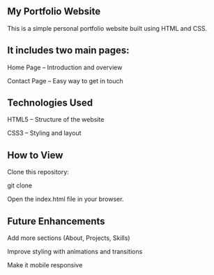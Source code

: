 ## My Portfolio Website
This is a simple personal portfolio website built using HTML and CSS.
## It includes two main pages:

Home Page – Introduction and overview

Contact Page – Easy way to get in touch

## Technologies Used

HTML5 – Structure of the website

CSS3 – Styling and layout

## How to View

Clone this repository:

git clone 

Open the index.html file in your browser.

## Future Enhancements

Add more sections (About, Projects, Skills)

Improve styling with animations and transitions

Make it mobile responsive
